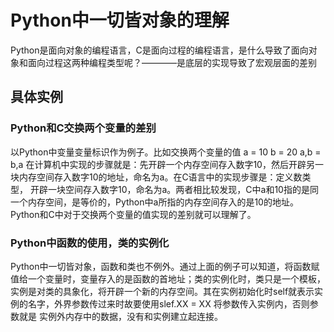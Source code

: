 # Python中一切皆对象的理解
Python是面向对象的编程语言，C是面向过程的编程语言，是什么导致了面向对象和面向过程这两种编程类型呢？————是底层的实现导致了宏观层面的差别
## 具体实例
### Python和C交换两个变量的差别
以Python中变量变量标识作为例子。比如交换两个变量的值
    a = 10
    b = 20
    a,b = b,a
在计算机中实现的步骤就是：先开辟一个内存空间存入数字10，然后开辟另一块内存空间存入数字10的地址，命名为a。在C语言中的实现步骤是：定义数类型，
开辟一块空间存入数字10，命名为a。两者相比较发现，C中a和10指的是同一个内存空间，是等价的，Python中a所指的内存空间存入的是10的地址。
Python和C中对于交换两个变量的值实现的差别就可以理解了。
### Python中函数的使用，类的实例化
Python中一切皆对象，函数和类也不例外。通过上面的例子可以知道，将函数赋值给一个变量时，变量存入的是函数的首地址；类的实例化时，类只是一个模板，
实例是对类的具象化，将开辟一个新的内存空间。其在实例初始化时self就表示实例的名字，外界参数传过来时故要使用slef.XX = XX 将参数传入实例内，否则参数就是
实例外内存中的数据，没有和实例建立起连接。
